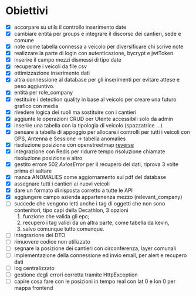 # Obiettivi

- [x] accorpare su utils il controllo inserimento date
- [x] cambiare entità per groups e integrare il discorso dei cantieri, sede e comune
- [x] note come tabella connessa a veicolo per diversificare chi scrive note
- [x] realizzare la parte di login con autenticazione, bycrypt e jwtToken
- [x] inserire il campo mezzi dismessi di tipo date
- [x] recuperare i veicoli da file csv
- [x] ottimizzazione inserimento dati
- [x] altra connessione al database per gli inserimenti per evitare attese e peso aggiuntivo.
- [x] entità per role_company
- [x] restituire i detection quality in base al veicolo per creare una futuro grafico con media
- [x] rivedere logica dei ruoli ma sostituire con i cantieri
- [x] aggiunte le operazioni CRUD oer Utente accessibili solo da admin
- [x] inserire una tabella con la tipologia di veicolo (spazzatrice ...)
- [x] pensare a tabella di appoggio per allocare i controlli per tutti i veicoli con GPS, Antenna e Sessione -> tabella anomalies
- [x] risoluzione posizione con openstreetmap [reverse](https://nominatim.org/release-docs/develop/api/Reverse/)
- [x] integrazione con Redis per ridurre tempo risoluzione chiamate risoluzione posizione e altro
- [x] gestito errore 502 _AxiosError_ per il recupero dei dati, riprova 3 volte prima di saltare
- [x] manca ANOMALIES come aggiornamento sul pdf del database
- [x] assegnare tutti i cantieri ai nuovi veicoli
- [x] dare un formato di risposta corretto a tutte le API
- [x] aggiungere campo azienda appartenenza mezzo (relevant_company)
- [ ] succede che vengono letti anche i tag di oggetti che non sono contenitori, tipo capi della Decathlon, 3 opzioni
  1. funzione che valida gli epc;
  2. recupero i tag validi da un altra parte, come tabella da kevin,
  3. salvo comunque tutto comunque.
- [ ] integrazione dei DTO
- [ ] rimuovere codice non utilizzato
- [ ] segnare la posizione dei cantieri con circonferenza, layer comunali
- [ ] implementazione della connessione ed invio email, per alert e recupero dati
- [ ] log centralizzato
- [ ] gestione degli errori corretta tramite HttpException
- [ ] capire cosa fare con le posizioni in tempo real con lat 0 e lon 0 per mappa frontend
